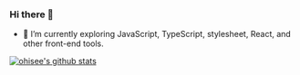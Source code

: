 ### Hi there 👋

<!--
**ohisee/ohisee** is a ✨ _special_ ✨ repository because its `README.md` (this file) appears on your GitHub profile.

Here are some ideas to get you started:

- 🔭 I’m currently working on ...
- 🌱 I’m currently learning ...
- 👯 I’m looking to collaborate on ...
- 🤔 I’m looking for help with ...
- 💬 Ask me about ...
- 📫 How to reach me: ...
- 😄 Pronouns: ...
- ⚡ Fun fact: ...
-->
- 🔭 I’m currently exploring JavaScript, TypeScript, stylesheet, React, and other front-end tools.

<a href="https://github.com/ohisee">
  <img src="https://github-readme-stats.vercel.app/api/top-langs/?username=ohisee&layout=compact&theme=dark" alt="ohisee's github stats"/>
</a>
<br/>
